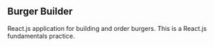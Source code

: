 ## Burger Builder

React.js application for building and order burgers. This is a React.js fundamentals practice.

